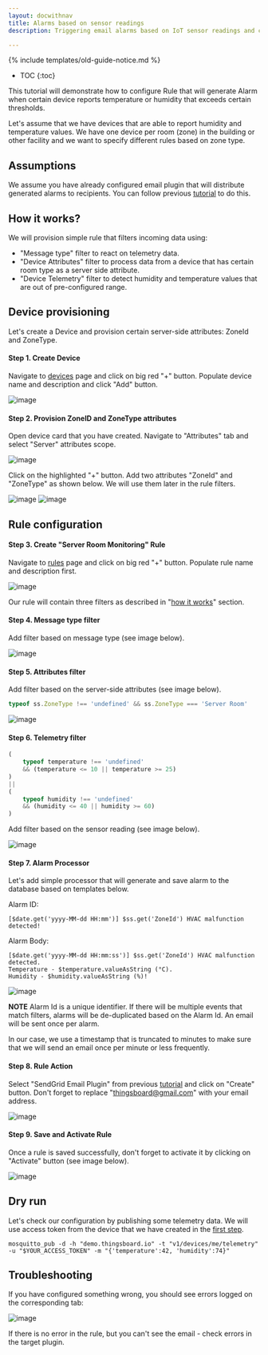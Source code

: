 ```yaml
---
layout: docwithnav
title: Alarms based on sensor readings
description: Triggering email alarms based on IoT sensor readings and configurable thresholds

---
```


{% include templates/old-guide-notice.md %}

* TOC
{:toc}

This tutorial will demonstrate how to configure Rule that will generate Alarm when certain device reports temperature or humidity that exceeds certain thresholds.

Let's assume that we have devices that are able to report humidity and temperature values. 
We have one device per room (zone) in the building or other facility and we want to specify different rules based on zone type.

## Assumptions

We assume you have already configured email plugin that will distribute generated alarms to recipients. You can follow previous [tutorial](/docs/samples/alarms/mail/) to do this. 

## How it works?

We will provision simple rule that filters incoming data using:
 
 - "Message type" filter to react on telemetry data.
 - "Device Attributes" filter to process data from a device that has certain room type as a server side attribute.
 - "Device Telemetry" filter to detect humidity and temperature values that are out of pre-configured range.

## Device provisioning

Let's create a Device and provision certain server-side attributes: ZoneId and ZoneType.

#### Step 1. Create Device

Navigate to [devices](https://demo.thingsboard.io/devices) page and click on big red "+" button. Populate device name and description and click "Add" button.

![image](/images/samples/alarms/add-device.png)

#### Step 2. Provision ZoneID and ZoneType attributes

Open device card that you have created. Navigate to "Attributes" tab and select "Server" attributes scope.

![image](/images/samples/alarms/server-attributes-table.png)

Click on the highlighted "+" button. Add two attributes "ZoneId" and "ZoneType" as shown below. We will use them later in the rule filters.

![image](/images/samples/alarms/zone-id.png)
![image](/images/samples/alarms/zone-type.png)

## Rule configuration

#### Step 3. Create "Server Room Monitoring" Rule

Navigate to [rules](https://demo.thingsboard.io/rules) page and click on big red "+" button. Populate rule name and description first.

![image](/images/samples/alarms/add-rule.png)

Our rule will contain three filters as described in "[how it works](#how-it-works)" section.

#### Step 4. Message type filter

Add filter based on message type (see image below).

![image](/images/samples/alarms/msg-filter.png)

#### Step 5. Attributes filter

Add filter based on the server-side attributes (see image below).

```javascript
typeof ss.ZoneType !== 'undefined' && ss.ZoneType === 'Server Room'
```

![image](/images/samples/alarms/attributes-filter.png)

#### Step 6. Telemetry filter

```javascript
(
    typeof temperature !== 'undefined' 
    && (temperature <= 10 || temperature >= 25)
)
|| 
(
    typeof humidity !== 'undefined' 
    && (humidity <= 40 || humidity >= 60)
)
```

Add filter based on the sensor reading (see image below).

![image](/images/samples/alarms/telemetry-filter.png)

#### Step 7. Alarm Processor

Let's add simple processor that will generate and save alarm to the database based on templates below.

Alarm ID:

```text
[$date.get('yyyy-MM-dd HH:mm')] $ss.get('ZoneId') HVAC malfunction detected!
```

Alarm Body:

```text
[$date.get('yyyy-MM-dd HH:mm:ss')] $ss.get('ZoneId') HVAC malfunction detected. 
Temperature - $temperature.valueAsString (°C). 
Humidity - $humidity.valueAsString (%)!
```

![image](/images/samples/alarms/add-processor.png)

**NOTE** Alarm Id is a unique identifier. If there will be multiple events that match filters, alarms will be de-duplicated based on the Alarm Id. 
An email will be sent once per alarm. 

In our case, we use a timestamp that is truncated to minutes to make sure that we will send an email once per minute or less frequently. 

#### Step 8. Rule Action

Select "SendGrid Email Plugin" from previous [tutorial](/docs/samples/alarms/mail/) and click on "Create" button.
Don't forget to replace "thingsboard@gmail.com" with your email address.

![image](/images/samples/alarms/add-action.png)

#### Step 9. Save and Activate Rule

Once a rule is saved successfully, don't forget to activate it by clicking on "Activate" button (see image below).

![image](/images/samples/alarms/activate-rule.png)

## Dry run

Let's check our configuration by publishing some telemetry data. We will use access token from the device that we have created in the [first step](#step1-create-device).
 
```shell
mosquitto_pub -d -h "demo.thingsboard.io" -t "v1/devices/me/telemetry" -u "$YOUR_ACCESS_TOKEN" -m "{'temperature':42, 'humidity':74}"
```

## Troubleshooting

If you have configured something wrong, you should see errors logged on the corresponding tab:

![image](/images/samples/alarms/rule-events.png)

If there is no error in the rule, but you can't see the email - check errors in the target plugin.
